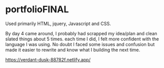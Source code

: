 # portfolioFINAL

Used primarily HTML, jquery, Javascript and CSS.

By day 4 came around, I probably had scrapped my idea/plan and clean slated things about 5 times. each time I did, I felt more confident with the language I was using. No doubt I faced some issues and confusion but made it easier to rewrite and know what I building the next time.

https://verdant-dusk-88782f.netlify.app/
